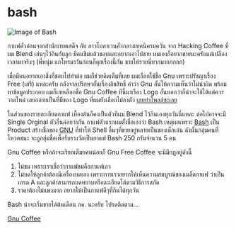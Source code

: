 # bash

![Image of Bash](https://ipfs.globalupload.io/QmdfeB7tTHYnd57s4i6ArqG3E8h2V38Vfppy4wceCxFws2)

กาแฟคั่วอ่อนจากสำนักเทพเสด็จ กับ ลาวโบลาเวนคั่วกลางเทคนิครมควัน จาก Hacking Coffee ที่ผม Blend เล่นๆไว้กินกับลูก มีคนชิมแล้วชอบและอยากเอาไปขาย ผมเองก็อยากขายนะครับแต่เปลืองเวลามาจริงๆ (พี่หนุ่ม แกโทรมาวันก่อนก็คุยเรื่องนี้กัน ขายให้รวยนี่ยากมากกกกก)

เมื่อมีคนอยากเอาสิ่งที่ชอบไปทำต่อ ผมก็ช่วยคิดเต็มที่เลย ผมเลือกใช้ชื่อ Gnu เพราะปรัชญาเรื่อง Free (เสรี) แหละครับ กลังจากปรึกษาอั้นเรื่องลิขสิทธิ์ คำว่า Gnu อั้นให้ความเห็นว่าไม่น่าผิด พร้อมหาข้อมูลประกอบ ผมก็เลยเลือกชื่อ Gnu Coffee ทีนี้มาเรือง Logo อั้นบอกว่าก็น่าจะใช้ได้แต่ควรวาดใหม่ เลยกลายเป็นที่มีของ Logo ที่ผมยังเลือกไม่ลงตัว [เลยทำโพลล์ซะเลย](https://www.facebook.com/GnuFreeCoffee/posts/109611020788896)

ในส่วนของรายละเอียดกาแฟ เบื้องต้นก็คงเป็นตัวทีผม Blend ไว้กินเองทุกวันนี่แหละ ต่อไปอาจจะมี Single Orginal ตัวอื่นค่อยว่ากัน
กาแฟตัวแรกผมตั้งชื่อเองว่า Bash เหตุผลเพราะ [Bash](https://www.gnu.org/software/bash/) เป็น Product สร้างชื่อของ [GNU](https://www.gnu.org/) ที่ทำให้ Shell อื่นๆที่ขายอยู่หลายเป็นของเด็กเล่น ดังนั้นกลุ่มคนที่โหวตชนะ จะถูกสุ่มชื่อเพื่อรับรางวัลเป็นกาแฟ Bash 250 กรัมจำนวน 5 คน

Gnu Coffee หรือถ้าจะเรียกเต็มยศหน่อยก็ Gnu Free Coffee จะมีมีกฏอยู่ดังนี้

1. ไม่ขม เพราะเราเชื่อว่ากาแฟขมคือกาแฟเลว
2. ไม่บดให้ลูกค้าต้องมีเครื่องบดเอง เพราะการเราอยากให้เห็นความสมบูรณ์ของเมล็ดกาแฟ ว่าเป็นเกรด A และลูกค้าสามารถบดหยาบหรือละเอียดได้ตามวิธีการสกัด
3. ราคาต้องไม่แพงมาก อยากให้เป็นกาแฟดีๆที่กินได้ทุกวัน

Bash น่าจะเริ่มขายได้ต้นเดือน กค. นะครับ โปรดติดตาม...

[Gnu Coffee](https://www.facebook.com/GnuFreeCoffee)
